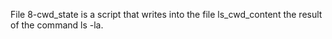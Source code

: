 File 8-cwd_state is a script that writes into the file ls_cwd_content the result of the command ls -la.
